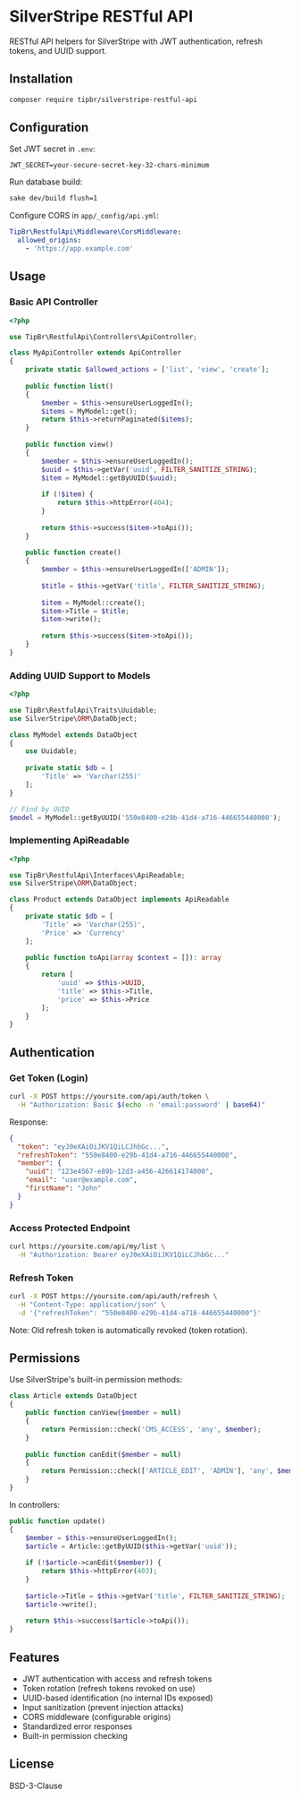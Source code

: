 # SilverStripe RESTful API

RESTful API helpers for SilverStripe with JWT authentication, refresh tokens, and UUID support.

## Installation

```bash
composer require tipbr/silverstripe-restful-api
```

## Configuration

Set JWT secret in `.env`:
```
JWT_SECRET=your-secure-secret-key-32-chars-minimum
```

Run database build:
```bash
sake dev/build flush=1
```

Configure CORS in `app/_config/api.yml`:
```yaml
TipBr\RestfulApi\Middleware\CorsMiddleware:
  allowed_origins:
    - 'https://app.example.com'
```

## Usage

### Basic API Controller

```php
<?php

use TipBr\RestfulApi\Controllers\ApiController;

class MyApiController extends ApiController
{
    private static $allowed_actions = ['list', 'view', 'create'];
    
    public function list()
    {
        $member = $this->ensureUserLoggedIn();
        $items = MyModel::get();
        return $this->returnPaginated($items);
    }
    
    public function view()
    {
        $member = $this->ensureUserLoggedIn();
        $uuid = $this->getVar('uuid', FILTER_SANITIZE_STRING);
        $item = MyModel::getByUUID($uuid);
        
        if (!$item) {
            return $this->httpError(404);
        }
        
        return $this->success($item->toApi());
    }
    
    public function create()
    {
        $member = $this->ensureUserLoggedIn(['ADMIN']);
        
        $title = $this->getVar('title', FILTER_SANITIZE_STRING);
        
        $item = MyModel::create();
        $item->Title = $title;
        $item->write();
        
        return $this->success($item->toApi());
    }
}
```

### Adding UUID Support to Models

```php
<?php

use TipBr\RestfulApi\Traits\Uuidable;
use SilverStripe\ORM\DataObject;

class MyModel extends DataObject
{
    use Uuidable;
    
    private static $db = [
        'Title' => 'Varchar(255)'
    ];
}

// Find by UUID
$model = MyModel::getByUUID('550e8400-e29b-41d4-a716-446655440000');
```

### Implementing ApiReadable

```php
<?php

use TipBr\RestfulApi\Interfaces\ApiReadable;
use SilverStripe\ORM\DataObject;

class Product extends DataObject implements ApiReadable
{
    private static $db = [
        'Title' => 'Varchar(255)',
        'Price' => 'Currency'
    ];
    
    public function toApi(array $context = []): array
    {
        return [
            'uuid' => $this->UUID,
            'title' => $this->Title,
            'price' => $this->Price
        ];
    }
}
```

## Authentication

### Get Token (Login)

```bash
curl -X POST https://yoursite.com/api/auth/token \
  -H "Authorization: Basic $(echo -n 'email:password' | base64)"
```

Response:
```json
{
  "token": "eyJ0eXAiOiJKV1QiLCJhbGc...",
  "refreshToken": "550e8400-e29b-41d4-a716-446655440000",
  "member": {
    "uuid": "123e4567-e89b-12d3-a456-426614174000",
    "email": "user@example.com",
    "firstName": "John"
  }
}
```

### Access Protected Endpoint

```bash
curl https://yoursite.com/api/my/list \
  -H "Authorization: Bearer eyJ0eXAiOiJKV1QiLCJhbGc..."
```

### Refresh Token

```bash
curl -X POST https://yoursite.com/api/auth/refresh \
  -H "Content-Type: application/json" \
  -d '{"refreshToken": "550e8400-e29b-41d4-a716-446655440000"}'
```

Note: Old refresh token is automatically revoked (token rotation).

## Permissions

Use SilverStripe's built-in permission methods:

```php
class Article extends DataObject
{
    public function canView($member = null)
    {
        return Permission::check('CMS_ACCESS', 'any', $member);
    }
    
    public function canEdit($member = null)
    {
        return Permission::check(['ARTICLE_EDIT', 'ADMIN'], 'any', $member);
    }
}
```

In controllers:

```php
public function update()
{
    $member = $this->ensureUserLoggedIn();
    $article = Article::getByUUID($this->getVar('uuid'));
    
    if (!$article->canEdit($member)) {
        return $this->httpError(403);
    }
    
    $article->Title = $this->getVar('title', FILTER_SANITIZE_STRING);
    $article->write();
    
    return $this->success($article->toApi());
}
```

## Features

- JWT authentication with access and refresh tokens
- Token rotation (refresh tokens revoked on use)
- UUID-based identification (no internal IDs exposed)
- Input sanitization (prevent injection attacks)
- CORS middleware (configurable origins)
- Standardized error responses
- Built-in permission checking

## License

BSD-3-Clause
